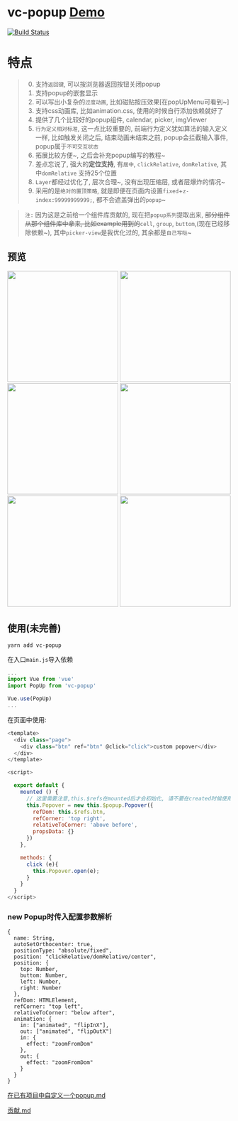 # vc-popup [Demo](https://deepkolos.github.io/vc-popup/)

[![Build Status](https://travis-ci.org/deepkolos/vc-popup.svg?branch=master)](https://travis-ci.org/deepkolos/vc-popup)

# 特点

> 0. 支持`返回键`, 可以按浏览器返回按钮关闭popup
> 0. 支持popup的嵌套显示
> 1. 可以写出小复杂的`过度动画`, 比如磁贴按压效果[在popUpMenu可看到~]
> 2. 支持css动画库, 比如animation.css, 使用的时候自行添加依赖就好了
> 3. 提供了几个比较好的popup组件, calendar, picker, imgViewer
> 4. `行为定义相对标准`, 这一点比较重要的, 前端行为定义犹如算法的输入定义一样, 比如触发关闭之后, 结束动画未结束之前, popup会拦截输入事件, popup属于`不可交互状态`
> 5. 拓展比较方便~, 之后会补充popup编写的教程~
> 6. 差点忘说了, 强大的**定位支持**, 有`居中`, `clickRelative`, `domRelative`, 其中`domRelative` 支持25个位置
> 7. `Layer`都经过优化了, 层次合理~, 没有出现压缩层, 或者层爆炸的情况~
> 8. 采用的是`绝对的置顶策略`, 就是即便在页面内设置`fixed`+`z-index:99999999999;`, 都不会遮盖弹出的`popup`~

> `注:` 因为这是之前给一个组件库贡献的, 现在把`popup系列`提取出来, ~~部分组件从那个组件库中拿来, 比如example用到的~~`cell`, `group`, `buttom`,(现在已经移除依赖~), 其中`picker-view`是我优化过的, 其余都是`自己写哒`~ 


## 预览

<div>
  <img src="https://raw.githubusercontent.com/deepkolos/vc-popup/master/static/domRelative-25-location.png" width = "250" alt="" style="display:inline-block;"/>
  <img src="https://raw.githubusercontent.com/deepkolos/vc-popup/master/static/popup-position.gif" width = "250" alt="" style="display:inline-block;"/>
  <img src="https://raw.githubusercontent.com/deepkolos/vc-popup/master/static/popup-calendar.gif" width = "250" alt="" style="display:inline-block;"/>
  <img src="https://raw.githubusercontent.com/deepkolos/vc-popup/master/static/popup-picker.gif" width = "250" alt="" style="display:inline-block;"/>
  <img src="https://raw.githubusercontent.com/deepkolos/vc-popup/master/static/popup-img-viewer2.gif" width = "250" alt="" style="display:inline-block;"/>
  <img src="https://raw.githubusercontent.com/deepkolos/vc-popup/master/static/popup-tile-press.gif" width = "250" alt="" style="display:inline-block;"/>
</div>

## 使用(未完善)

```shell
yarn add vc-popup
```

在入口`main.js`导入依赖

```javascript
...
import Vue from 'vue'
import PopUp from 'vc-popup'

Vue.use(PopUp)
...
```

在页面中使用:

```javascript
<template>
  <div class="page">
    <div class="btn" ref="btn" @click="click">custom popover</div>
  </div>
</template>

<script>

  export default {
    mounted () {
      // 这里需要注意,this.$refs在mounted后才会初始化, 请不要在created时候使用
      this.Popover = new this.$popup.Popover({
        refDom: this.$refs.btn,
        refCorner: 'top right',
        relativeToCorner: 'above before',
        propsData: {}
      })
    },

    methods: {
      click (e){
        this.Popover.open(e);
      }
    }
  }
</script>
```

### new Popup时传入配置参数解析
```
{
  name: String,
  autoSetOrthocenter: true,
  positionType: "absolute/fixed",
  position: "clickRelative/domRelative/center",
  position: {
    top: Number,
    buttom: Number,
    left: Number,
    right: Number
  },
  refDom: HTMLElement,
  refCorner: "top left",
  relativeToCorner: "below after",
  animation: {
    in: ["animated", "flipInX"],
    out: ["animated", "flipOutX"]
    in: {
      effect: "zoomFromDom"
    },
    out: {
      effect: "zoomFromDom"
    }
  }
}
```


[在已有项目中自定义一个popup.md](https://github.com/deepkolos/vc-popup/blob/master/doc/create-a-custom-popup.md)

[贡献.md](https://github.com/deepkolos/vc-popup/blob/master/doc/contribution.md)
